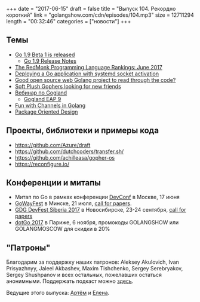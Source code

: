 +++
date = "2017-06-15"
draft = false
title = "Выпуск 104. Рекордно короткий"
link = "golangshow.com/cdn/episodes/104.mp3"
size = 12711294
length = "00:32:46"
categories = ["новости"]
+++

## Темы


* [Go 1.9 Beta 1 is released](https://groups.google.com/forum/#!msg/golang-announce/4NhDbvlC4pM/nowY_nAlAAAJ)
  * [Go 1.9 Release Notes](https://tip.golang.org/doc/go1.9)
* [The RedMonk Programming Language Rankings: June 2017](http://redmonk.com/sogrady/2017/06/08/language-rankings-6-17/)
* [Deploying a Go application with systemd socket activation](https://tailordev.fr/blog/2017/06/09/deploying-a-go-app-with-systemd-socket-activation)
* [Good open source web Golang project to read through the code?](https://www.reddit.com/r/golang/comments/6h71wt/good_open_source_web_golang_project_to_read)
* [Soft Plush Gophers looking for new friends](https://gopher.golangmarket.com)
* [Вебинар по Gogland](https://blog.jetbrains.com/go/2017/06/12/webinar-recording-migrating-to-gogland-from-a-code-editor-tips-tricks)
  * [Gogland EAP 9](https://blog.jetbrains.com/go/2017/06/09/gogland-eap-9-is-available/)
* [Fun with Channels in Golang](https://www.youtube.com/watch?v=CUG1vfnO3zI)
* [Package Oriented Design](https://www.youtube.com/watch?v=spKM5CyBwJA)


## Проекты, библиотеки и примеры кода

* https://github.com/Azure/draft
* https://github.com/dutchcoders/transfer.sh/
* https://github.com/achilleasa/gopher-os
* https://reconfigure.io/

## Конференции и митапы

* Митап по Go в рамках конференции [DevConf](https://www.devconf.ru/) в Москве, 17 июня
* [GoWayFest](http://goway.io) в Минске, 21 июля, [call for papers](https://goo.gl/v8S5qm).
* [GDG DevFest Siberia 2017](https://gdg-siberia.com) в Новосибирске, 23-24 сентября, [call for papers](https://bit.ly/dfSiberia17-c4p)
* [dotGo 2017](http://www.dotgo.eu) в Париже, 6 ноября, промокоды GOLANGSHOW или GOLANGMOSCOW для скидки в 20%


## "Патроны"

Благодарим за поддержку наших патронов: Aleksey Akulovich, Ivan Prisyazhnyy,
Jaleel Akbashev, Maxim Tishchenko, Sergey Serebryakov, Sergey Shushpanov
и всех остальных, пожелавших остаться анонимными.
Поддержать подкаст можно [здесь](https://www.patreon.com/golangshow).

Ведущие этого выпуска: [Артём](https://twitter.com/miolini) и [Елена](https://twitter.com/webdeva).

